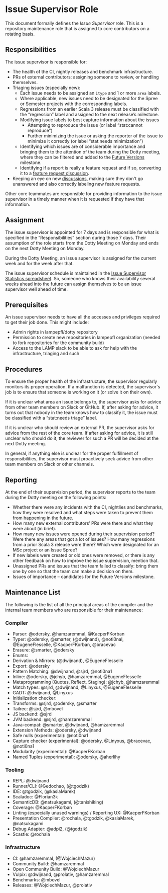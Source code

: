 # Issue Supervisor Role

This document formally defines the _Issue Supervisor_ role. This is a repository maintenance role that is assigned to core contributors on a rotating basis.

## Responsibilities

The issue supervisor is responsible for:

- The health of the CI, nightly releases and benchmark infrastructure.
- PRs of external contributors: assigning someone to review, or handling themselves.
- Triaging issues (especially new):
  - Each issue needs to be assigned an `itype` and 1 or more `area` labels.
  - Where applicable, new issues need to be designated for the Spree or Semester projects with the corresponding labels.
  - Regressions from an earlier Scala 3 release must be classified with the “regression” label and assigned to the next release’s milestone.
  - Modifying issue labels to best capture information about the issues
    - Attempting to reproduce the issue (or label “stat:cannot reproduce”)
    - Further minimizing the issue or asking the reporter of the issue to minimize it correctly (or label “stat:needs minimization”)
  - Identifying which issues are of considerable importance and bringing them to the attention of the team during the Dotty meeting, where they can be filtered and added to the [Future Versions](https://github.com/scala/scala3/milestone/46) milestone.
  - Identifying if a report is really a feature request and if so, converting it to
    a [feature request discussion](https://github.com/scala/scala3/discussions/categories/feature-requests).
- Keeping an eye on new
[discussions](https://github.com/scala/scala3/discussions), making sure they
don't go unanswered and also correctly labeling new feature requests.

Other core teammates are responsible for providing information to the issue supervisor in a timely manner when it is requested if they have that information.

## Assignment

The issue supervisor is appointed for 7 days and is responsible for what is specified in the “Responsibilities” section during those 7 days. Their assumption of the role starts from the Dotty Meeting on Monday and ends on the next Dotty Meeting on Monday.

During the Dotty Meeting, an issue supervisor is assigned for the current week and for the week after that.

The issue supervisor schedule is maintained in the [Issue Supervisor Statistics spreadsheet](https://docs.google.com/spreadsheets/d/19IAqNzHfJ9rsii3EsjIGwPz5BLTFJs_byGM3FprmX3E/edit?usp=sharing). So, someone who knows their availability several weeks ahead into the future can assign themselves to be an issue supervisor well ahead of time.

## Prerequisites

An issue supervisor needs to have all the accesses and privileges required to get their job done. This might include:

- Admin rights in lampepfl/dotty repository
- Permission to create new repositories in lampepfl organization (needed to fork repositories for the community build)
- Access to the LAMP slack to be able to ask for help with the infrastructure, triaging and such

## Procedures

To ensure the proper health of the infrastructure, the supervisor regularly monitors its proper operation. If a malfunction is detected, the supervisor's job is to ensure that someone is working on it (or solve it on their own).

If it is unclear what area an issue belongs to, the supervisor asks for advice from other team members on Slack or GitHub. If, after asking for advice, it turns out that nobody in the team knows how to classify it, the issue must be classified with a “stat:needs triage” label.

If it is unclear who should review an external PR, the supervisor asks for advice from the rest of the core team. If after asking for advice, it is still unclear who should do it, the reviewer for such a PR will be decided at the next Dotty meeting.

In general, if anything else is unclear for the proper fulfillment of responsibilities, the supervisor must proactively seek advice from other team members on Slack or other channels.

## Reporting

At the end of their supervision period, the supervisor reports to the team during the Dotty meeting on the following points:

- Whether there were any incidents with the CI, nightlies and benchmarks, how they were resolved and what steps were taken to prevent them from happening in the future.
- How many new external contributors’ PRs were there and what they were about (in brief).
- How many new issues were opened during their supervision period? Were there any areas that got a lot of issues? How many regressions from a prior Scala 3 release were there? Which were designated for an MSc project or an Issue Spree?
- If new labels were created or old ones were removed, or there is any other feedback on how to improve the issue supervision, mention that.
- Unassigned PRs and issues that the team failed to classify: bring them one by one so that the team can make a decision on them.
- Issues of importance – candidates for the Future Versions milestone.

## Maintenance List

The following is the list of all the principal areas of the compiler and the internal team members who are responsible for their maintenance:

### Compiler
- Parser: @odersky, @hamzaremmal, @KacperFKorban
- Typer: @odersky, @smarter, (@dwijnand), @noti0nal, @EugeneFlesselle, @KacperFKorban, @bracevac
- Erasure: @smarter, @odersky
- Enums:
- Derivation & Mirrors: (@dwijnand), @EugeneFlesselle
- Export: @odersky
- Pattern Matching: @dwijnand, @sjrd, @noti0na1
- Inline: @odersky, @jchyb, @hamzaremmal, @EugeneFlesselle
- Metaprogramming (Quotes, Reflect, Staging): @jchyb, @hamzaremmal
- Match types: @sjrd, @dwijnand, @Linyxus, @EugeneFlesselle
- GADT: @dwijnand, @Linyxus
- Initialization checker:
- Transforms: @sjrd, @odersky, @smarter
- Tailrec: @sjrd, @mbovel
- JS backend: @sjrd
- JVM backend: @sjrd, @hamzaremmal
- Java-compat: @smarter, @dwijnand, @hamzaremmal
- Extension Methods: @odersky, @dwijnand
- Safe nulls (experimental): @noti0na1
- Capture checker (experimental): @odersky, @Linyxus, @bracevac, @noti0na1
- Modularity (experimental): @KacperFKorban
- Named Tuples (experimental): @odersky, @aherlihy

### Tooling
- REPL: @dwijnand
- Runner/CLI: @Gedochao, (@tgodzik)
- IDE: @tgodzik, (@kasiaMarek)
- Scaladoc: @Florian3k
- SemanticDB: @natsukagami, (@tanishiking)
- Coverage: @KacperFKorban
- Linting (especially unused warnings) / Reporting UX: @KacperFKorban
- Presentation Compiler: @rochala, @tgodzik, @kasiaMarek, @natsukagami
- Debug Adapter: @adpi2, (@tgodzik)
- Scastie: @rochala

### Infrastructure
- CI: @hamzaremmal, (@WojciechMazur)
- Community Build: @hamzaremmal
- Open Community Build: @WojciechMazur
- Vulpix: @dwijnand, @prolativ, @hamzaremmal
- Benchmarks: @mbovel
- Releases: @WojciechMazur, @prolativ

